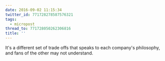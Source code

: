 ```yaml
---
date: 2016-09-02 11:15:34
twitter_id: 771728278587576321
tags:
  - micropost
thread_to: 771728050262306816
title: ''
---
```


It's a different set of trade offs that speaks to each company's philosophy, and fans of the other may not understand.
